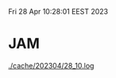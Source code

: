 Fri 28 Apr 10:28:01 EEST 2023
# JAM
<a href='./cache/202304/28_10.log'>./cache/202304/28_10.log</a>
